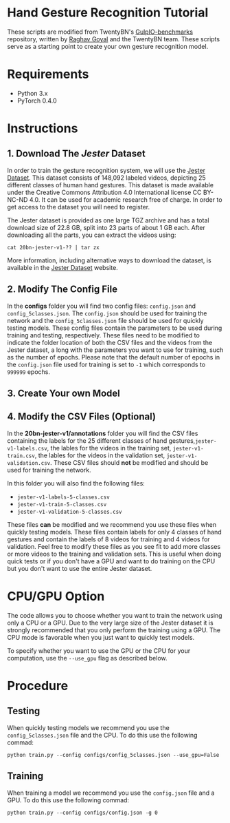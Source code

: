# Hand Gesture Recognition Tutorial

These scripts are modified from TwentyBN's [GulpIO-benchmarks](https://github.com/TwentyBN/GulpIO-benchmarks) repository, written by [Raghav Goyal](https://github.com/raghavgoyal14) and the TwentyBN team. These scripts serve as a starting point to create your own gesture recognition model. 

# Requirements

- Python 3.x
- PyTorch 0.4.0

# Instructions

## 1. Download The *Jester* Dataset

In order to train the gesture recognition system, we will use the [Jester Dataset](https://www.twentybn.com/datasets/jester). This dataset consists of 148,092 labeled videos, depicting 25 different classes of human hand gestures. This dataset is made available under the Creative Commons Attribution 4.0 International license CC BY-NC-ND 4.0. It can be used for academic research free of charge. In order to get access to the dataset you will need to register.

The Jester dataset is provided as one large TGZ archive and has a total download size of 22.8 GB, split into 23 parts of about 1 GB each. After downloading all the parts, you can extract the videos using:

`cat 20bn-jester-v1-?? | tar zx`

More information, including alternative ways to download the dataset, is available in the [Jester Dataset](https://www.twentybn.com/datasets/jester) website. 

## 2. Modify The Config File

In the **configs** folder you will find two config files: `config.json` and `config_5classes.json`. The `config.json` should be used for training the network and the `config_5classes.json` file should be used for quickly testing models. These config files contain the parameters to be used during training and testing, respectively. These files need to be modified to indicate the folder location of both the CSV files and the videos from the Jester dataset, a long with the parameters you want to use for training, such as the number of epochs. Please note that the default number of epochs in the `config.json` file used for training is set to `-1` which corresponds to `999999` epochs.

## 3. Create Your own Model



## 4. Modify the CSV Files (Optional)

In the **20bn-jester-v1/annotations** folder you will find the CSV files containing the labels for the 25 different classes of hand gestures,`jester-v1-labels.csv`, the lables for the videos in the training set, `jester-v1-train.csv`, the lables for the videos in the validation set, `jester-v1-validation.csv`. These CSV files should **not** be modified and should be used for training the network.

In this folder you will also find the following files:
* `jester-v1-labels-5-classes.csv`
* `jester-v1-train-5-classes.csv`
* `jester-v1-validation-5-classes.csv`

These files **can** be modified and we recommend you use these files when quickly testing models. These files contain labels for only 4 classes of hand gestures and contain the labels of 8 videos for training and 4 videos for validation. Feel free to modify these files as you see fit to add more classes or more videos to the training and validation sets. This is useful when doing quick tests or if you don't have a GPU and want to do training on the CPU but you don't want to use the entire Jester dataset. 


# CPU/GPU Option

The code allows you to choose whether you want to train the network using only a CPU or a GPU. Due to the very large size of the Jester dataset it is strongly recommended that you only perform the training using a GPU. The CPU mode is favorable when you just want to quickly test models. 

To specify whether you want to use the GPU or the CPU for your computation, use the `--use_gpu` flag as described below.

# Procedure

## Testing

When quickly testing models we recommend you use the `config_5classes.json` file and the CPU. To do this use the following commad:

`python train.py --config configs/config_5classes.json --use_gpu=False`

## Training

When training a model we recommend you use the `config.json` file and a GPU. To do this use the following commad:

`python train.py --config configs/config.json -g 0`




